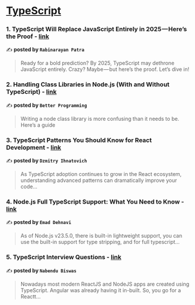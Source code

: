 
<h1><a href=https://medium.com/tag/typescript-tips/recommended target="_blank" rel="noopener noreferrer">TypeScript</a></h1>
<h3>1. TypeScript Will Replace JavaScript Entirely in 2025 — Here’s the Proof - <a href="https://medium.com/@rabinarayandev/typescript-will-replace-javascript-entirely-in-2025-heres-the-proof-717f87537e41" target="_blank" rel="noopener noreferrer">link</a></h3>

✍️ **posted by `Rabinarayan Patra`**

<blockquote>Ready for a bold prediction? By 2025, TypeScript may dethrone JavaScript entirely. Crazy? Maybe — but here’s the proof. Let’s dive in!</blockquote>

<h3>2. Handling Class Libraries in Node.js (With and Without TypeScript) - <a href="https://medium.com/better-programming/handling-class-libraries-in-node-js-with-and-without-typescript-39b73b2186b6" target="_blank" rel="noopener noreferrer">link</a></h3>

✍️ **posted by `Better Programming`**

<blockquote>Writing a node class library is more confusing than it needs to be. Here’s a guide</blockquote>

<h3>3. TypeScript Patterns You Should Know for React Development - <a href="https://medium.com/@ignatovich.dm/typescript-patterns-you-should-know-for-react-development-d43129494027" target="_blank" rel="noopener noreferrer">link</a></h3>

✍️ **posted by `Dzmitry Ihnatovich`**

<blockquote>As TypeScript adoption continues to grow in the React ecosystem, understanding advanced patterns can dramatically improve your code…</blockquote>

<h3>4. Node.js Full TypeScript Support: What You Need to Know - <a href="https://medium.com/@emaddehnavi/node-js-full-typescript-support-what-you-need-to-know-3c90ffb6520c" target="_blank" rel="noopener noreferrer">link</a></h3>

✍️ **posted by `Emad Dehnavi`**

<blockquote>As of Node.js v23.5.0, there is built-in lightweight support, you can use the built-in support for type stripping, and for full typescript…</blockquote>

<h3>5. TypeScript Interview Questions - <a href="https://medium.com/@nabendu82/typescript-interview-questions-80d4bb1e9733" target="_blank" rel="noopener noreferrer">link</a></h3>

✍️ **posted by `Nabendu Biswas`**

<blockquote>Nowadays most modern ReactJS and NodeJS apps are created using TypeScript. Angular was already having it in-built. So, you go for a Reactt…</blockquote>

